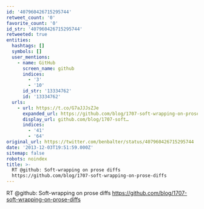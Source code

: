 ```yaml
---
id: '407960426715295744'
retweet_count: '0'
favorite_count: '0'
id_str: '407960426715295744'
retweeted: true
entities:
  hashtags: []
  symbols: []
  user_mentions:
    - name: GitHub
      screen_name: github
      indices:
        - '3'
        - '10'
      id_str: '13334762'
      id: '13334762'
  urls:
    - url: https://t.co/G7aJJJsZJe
      expanded_url: https://github.com/blog/1707-soft-wrapping-on-prose-diffs
      display_url: github.com/blog/1707-soft…
      indices:
        - '41'
        - '64'
original_url: https://twitter.com/benbalter/status/407960426715295744
date: '2013-12-03T19:51:59.000Z'
sitemap: false
robots: noindex
title: >-
  RT @github: Soft-wrapping on prose diffs
  https://github.com/blog/1707-soft-wrapping-on-prose-diffs
---
```


RT @github: Soft-wrapping on prose diffs https://github.com/blog/1707-soft-wrapping-on-prose-diffs